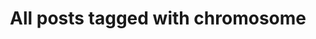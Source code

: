 ---
layout: tag
title: "All posts tagged with chromosome"
permalink: /weblog/tags/chromosome/
taxonomy: chromosome
---
